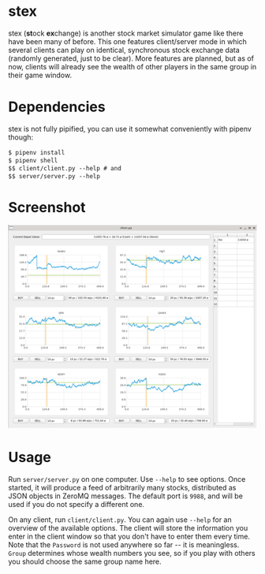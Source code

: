 # stex

stex (**st**ock **ex**change) is another stock market simulator game like there have been many of before. This one
features client/server mode in which several clients can play on identical, synchronous stock exchange data (randomly
generated, just to be clear). More features are planned, but as of now, clients will already see the wealth of
other players in the same group in their game window.

# Dependencies

stex is not fully pipified, you can use it somewhat conveniently with pipenv
though:

```
$ pipenv install
$ pipenv shell
$$ client/client.py --help # and
$$ server/server.py --help
```

# Screenshot

![](screenshot.png)

# Usage

Run `server/server.py` on one computer. Use `--help` to see options. Once started, it will produce a feed of arbitrarily
many stocks, distributed as JSON objects in ZeroMQ messages. The default port is `9988`, and will be used if you do not
specify a different one.

On any client, run `client/client.py`. You can again use `--help` for an overview of the available options. The client
will store the information you enter in the client window so that you don't have to enter them every time. Note that
the `Password` is not used anywhere so far -- it is meaningless. `Group` determines whose wealth numbers you see, so if
you play with others you should choose the same group name here.
